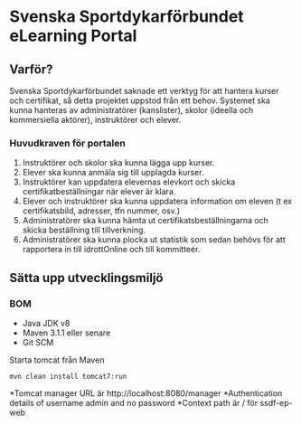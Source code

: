 Svenska Sportdykarförbundet eLearning Portal
===============

## Varför?
Svenska Sportdykarförbundet saknade ett verktyg för att hantera kurser och certifikat, så detta projektet uppstod från 
ett behov.
Systemet ska kunna hanteras av administratörer (kanslister), skolor (ideella och kommersiella aktörer), instruktörer och
elever.

### Huvudkraven för portalen
1. Instruktörer och skolor ska kunna lägga upp kurser.
2. Elever ska kunna anmäla sig till upplagda kurser.
3. Instruktörer kan uppdatera elevernas elevkort och skicka certifikatbeställningar när elever är klara.
4. Elever och instruktörer ska kunna uppdatera information om eleven (t ex certifikatsbild, adresser, tfn nummer, osv.)
5. Administratörer ska kunna hämta ut certifikatsbeställningarna och skicka beställning till tillverkning.
6. Administratörer ska kunna plocka ut statistik som sedan behövs för att rapportera in till idrottOnline och till kommitteér.

## Sätta upp utvecklingsmiljö
### BOM
* Java JDK v8
* Maven 3.1.1 eller senare
* Git SCM

Starta tomcat från Maven

`mvn clean install tomcat7:run`

*Tomcat manager URL är http://localhost:8080/manager
*Authentication details of username admin and no password
*Context path är / för ssdf-ep-web